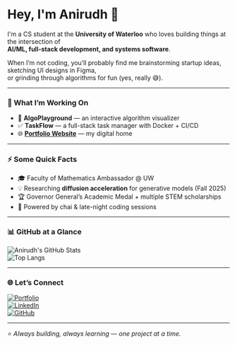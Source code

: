# Hey, I'm Anirudh 👋

I'm a CS student at the **University of Waterloo** who loves building things at the intersection of  
**AI/ML, full-stack development, and systems software**.  

When I’m not coding, you’ll probably find me brainstorming startup ideas, sketching UI designs in Figma,  
or grinding through algorithms for fun (yes, really 😅).  

---

### 🔭 What I’m Working On
- 🚀 **AlgoPlayground** — an interactive algorithm visualizer  
- ✅ **TaskFlow** — a full-stack task manager with Docker + CI/CD  
- 🌐 [**Portfolio Website**](https://anirudh-chhabra.netlify.app/) — my digital home  

---

### ⚡ Some Quick Facts
- 🎓 Faculty of Mathematics Ambassador @ UW  
- 💡 Researching **diffusion acceleration** for generative models (Fall 2025)  
- 🏆 Governor General’s Academic Medal + multiple STEM scholarships  
- 🍵 Powered by chai & late-night coding sessions  

---

### 📊 GitHub at a Glance
![Anirudh's GitHub Stats](https://github-readme-stats.vercel.app/api?username=chhabra-anirudh&show_icons=true&theme=radical)  
![Top Langs](https://github-readme-stats.vercel.app/api/top-langs/?username=chhabra-anirudh&layout=compact&theme=radical)  

---

### 🌐 Let’s Connect
[![Portfolio](https://img.shields.io/badge/Portfolio-000?style=for-the-badge&logo=vercel&logoColor=white)](https://anirudh-chhabra.netlify.app/)  
[![LinkedIn](https://img.shields.io/badge/LinkedIn-0A66C2?style=for-the-badge&logo=linkedin&logoColor=white)](https://www.linkedin.com/in/anirudh-chhabra-cs/)  
[![GitHub](https://img.shields.io/badge/GitHub-181717?style=for-the-badge&logo=github&logoColor=white)](https://github.com/chhabra-anirudh)  

---

⭐ *Always building, always learning — one project at a time.*
